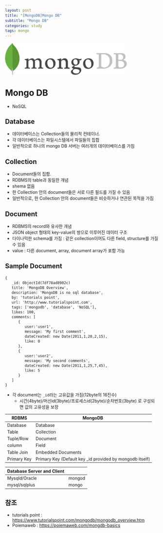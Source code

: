 ```yaml
---
layout: post
title: "[MongoDB]Mongo DB"
subtitle: "Mongo DB"
categories: study
tags: mongo
---
```


<a href="https://www.mongodb.com"><img src="/assets/img/mongodb.jpeg" width="400px" alt="MongoDB"></a>

# Mongo DB

- NoSQL

## Database

- 데이터베이스는 Collection들의 물리적 컨테이너.
- 각 데이터베이스는 파일시스템에서 파일들의 집합
- 일반적으로 하나의 mongo DB 서버는 여러개의 데이터베이스를 가짐

## Collection

- Document들의 집합.
- RDBMS의 table과 동일한 개념
- shema 없음
- 한 Collection 안의 document들은 서로 다른 필드를 가질 수 있음
- 일반적으로, 한 Collection 안의 document들은 비슷하거나 연관된 목적을 가짐

## Document

- RDBMS의 record와 유사한 개념
- JSON object 형태의 key-value의 쌍으로 이루어진 데이터 구조
- 다이나믹한 schema를 가짐 : 같은 collection이어도 다른 field, structure를 가질 수 있음
- value : 다른 document, array, document array가 포함 가능

## Sample Document

```
{
   _id: ObjectId(7df78ad8902c)
   title: 'MongoDB Overview',
   description: 'MongoDB is no sql database',
   by: 'tutorials point',
   url: 'http://www.tutorialspoint.com',
   tags: ['mongodb', 'database', 'NoSQL'],
   likes: 100,
   comments: [
      {
         user:'user1',
         message: 'My first comment',
         dateCreated: new Date(2011,1,20,2,15),
         like: 0
      },
      {
         user:'user2',
         message: 'My second comments',
         dateCreated: new Date(2011,1,25,7,45),
         like: 5
      }
   ]
}

```

- 각 document는 `_id`라는 고유값을 가짐(12byte의 16진수)
  - 시간(4byte)/머신id(3byte)/프로세스id(2byte)/순차번호(3byte) 로 구성되면 값의 고유성을 보장

| RDBMS       | MongoDB            |
| ----------- | ------------------ |
| Database    | Database           |
| Table       | Collection         |
| Tuple/Row   | Document           |
| column      | Field              |
| Table Join  | Embedded Documents |
| Primary Key | Primary Key (Default  key _id provided by mongodb itself) |

| Database Server and Client |        |
| -------------------------- | ------ |
| Mysqld/Oracle              | mongod |
| mysql/sqlplus              | mongo  |

## 참조

- tutorials point : https://www.tutorialspoint.com/mongodb/mongodb_overview.htm
- Poiemaweb : https://poiemaweb.com/mongdb-basics
